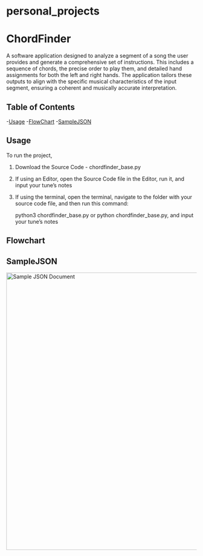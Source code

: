 # personal_projects

# ChordFinder
A software application designed to analyze a segment of a song the user provides and generate a comprehensive set of instructions. This includes a sequence of chords, the precise order to play them, and detailed hand assignments for both the left and right hands. The application tailors these outputs to align with the specific musical characteristics of the input segment, ensuring a coherent and musically accurate interpretation.

## Table of Contents
-[Usage](#usage)
-[FlowChart](#flowchart)
-[SampleJSON](#samplejson)

## Usage 
To run the project,
1. Download the Source Code - chordfinder_base.py
2. If using an Editor, open the Source Code file in the Editor, run it, and input your tune’s notes
3. If using the terminal, open the terminal, navigate to the folder with your source code file, and then run this command:

   python3 chordfinder_base.py
   or
   python chordfinder_base.py, and input your tune’s notes

## Flowchart


## SampleJSON
<img width="732" alt="Sample JSON Document" src="https://github.com/user-attachments/assets/d2c52478-6388-4cb0-b070-db0893f5f90e">
